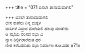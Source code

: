 +++
title = "071 ಐಸಲೇ ತಾನಾದುದಾಗಲಿ"

+++
ಐಸಲೇ ತಾನಾದುದಾಗಲಿ   
ಲೇಸ ಕಾಣೆನು ನಿನ್ನ ಮಕ್ಕಳ  
ವಾಸಿಗಳ ವಿಸ್ತಾರ ಮೆರೆಯಲಿ ಹಲವು ಮಾತೇನು  
ಆ ಸಭೆಯ ಸರಿಸದ ಸಭಾ ವಿ  
ನ್ಯಾಸ ಶಿಲ್ಪಿಗರಾರೆನುತ ಧರ  
ಣೀಶ ಕರೆಸಿದನುರು ಸಭಾ ನಿರ್ಮಾಣ ಕೋವಿದರ     ॥71॥